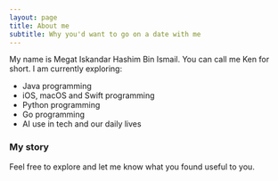 ```yaml
---
layout: page
title: About me
subtitle: Why you'd want to go on a date with me
---
```


My name is Megat Iskandar Hashim Bin Ismail. You can call me Ken for short. I am currently exploring:

- Java programming
- iOS, macOS and Swift programming
- Python programming
- Go programming
- AI use in tech and our daily lives

### My story

Feel free to explore and let me know what you found useful to you.
